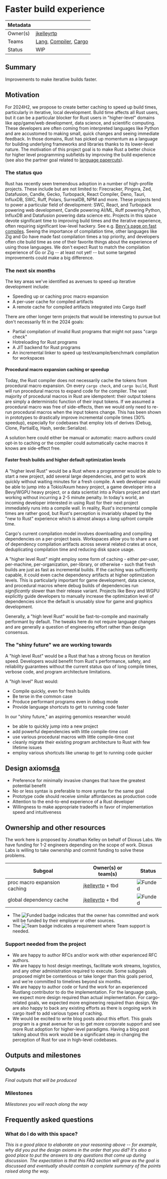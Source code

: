 # Faster build experience

| Metadata | |
| --- | --- |
| Owner(s) | [jkelleyrtp][] |
| Teams    | [Lang], [Compiler], [Cargo]            |
| Status | WIP |

[Lang]: https://www.rust-lang.org/governance/teams/lang
[Compiler]: https://www.rust-lang.org/governance/teams/compiler
[Cargo]: https://www.rust-lang.org/governance/teams/dev-tools#team-cargo

## Summary

Improvements to make iterative builds faster.

## Motivation

For 2024H2, we propose to create better caching to speed up build times, particularly in iterative, local development. Build time affects all Rust users, but it can be a particular blocker for Rust users in "higher-level" domains like app/game/web development, data science, and scientific computing. These developers are often coming from interpreted languages like Python and are accustomed to making small, quick changes and seeing immediate feedback. In those domains, Rust has picked up momentum as a language for building underlying frameworks and libraries thanks to its lower-level nature. The motivation of this project goal is to make Rust a better choice for higher level programming subfields by improving the build experience (see also the partner goal related to [language papercuts](./ergonomics-initiative.md)). 

### The status quo

Rust has recently seen tremendous adoption in a number of high-profile projects. These include but are not limited to: Firecracker, Pingora, Zed, Datafusion, Candle, Gecko, Turbopack, React Compiler, Deno, Tauri, InfluxDB, SWC, Ruff, Polars, SurrealDB, NPM and more. These projects tend to power a particular field of development: SWC, React, and Turbopack powering web development, Candle powering AI/ML, Ruff powering Python, InfluxDB and Datafusion powering data science etc. Projects in this space devote significant time to improving build times and the iterative experience, often requiring significant low-level hackery. See e.g. [Bevy's page on fast compiles](https://bevyengine.org/learn/quick-start/getting-started/setup/#enable-fast-compiles-optional). Seeing the importance of compilation time, other languages like Zig and Go have made fast compilation times a top priority, and developers often cite build time as one of their favorite things about the experience of using those languages. We don't expect Rust to match the compilation experience of Go or Zig -- at least not yet! -- but some targeted improvements could make a big difference.

### The next six months

The key areas we've identified as avenues to speed up iterative development include:

- Speeding up or caching proc macro expansion
- A per-user cache for compiled artifacts
- A remote cache for compiled artifacts integrated into Cargo itself

There are other longer term projects that would be interesting to pursue but don't necessarily fit in the 2024 goals:

- Partial compilation of invalid Rust programs that might not pass "cargo check"
- Hotreloading for Rust programs
- A JIT backend for Rust programs
- An incremental linker to speed up test/example/benchmark compilation for workspaces

#### Procedural macro expansion caching or speedup

Today, the Rust compiler does not necessarily cache the tokens from procedural macro expansion. On every `cargo check`, and `cargo build`, Rust will run procedural macros to expand code for the compiler. The vast majority of procedural macros in Rust are idempotent: their output tokens are simply a deterministic function of their input tokens. If we assumed a procedural macro was free of side-effects, then we would only need to re-run procedural macros when the input tokens change. This has been shown in prototypes to drastically improve incremental compile times (30% speedup), especially for codebases that employ lots of derives (Debug, Clone, PartialEq, Hash, serde::Serialize).

A solution here could either be manual or automatic: macro authors could opt-in to caching or the compiler could automatically cache macros it knows are side-effect free.


#### Faster fresh builds and higher default optimization levels

A "higher level Rust" would be a Rust where a programmer would be able to start a new project, add several large dependencies, and get to work quickly without waiting minutes for a fresh compile. A web developer would be able to jump into a Tokio/Axum heavy project, a game developer into a Bevy/WGPU heavy project, or a data scientist into a Polars project and start working without incurring a 2-5 minute penalty. In today's world, an incoming developer interested in using Rust for their next project immediately runs into a compile wall. In reality, Rust's incremental compile times are rather good, but Rust's perception is invariably shaped by the "new to Rust" experience which is almost always a long upfront compile time.

Cargo's current compilation model involves downloading and compiling dependencies on a per-project basis. Workspaces allow you to share a set of dependency compilation artifacts across several related crates at once, deduplicating compilation time and reducing disk space usage.

A "higher level Rust" might employ some form of caching - either per-user, per-machine, per-organization, per-library, or otherwise - such that fresh builds are just as fast as incremental builds. If the caching was sufficiently capable, it could even cache dependency artifacts at higher optimization levels. This is particularly important for game development, data science, and procedural macros where debug builds of dependencies run *significantly* slower than their release variant. Projects like Bevy and WGPU explicitly guide developers to manually increase the optimization level of dependencies since the default is unusably slow for game and graphics development.

Generally, a "high level Rust" would be fast-to-compile and maximally performant by default. The tweaks here do not require language changes and are generally a question of engineering effort rather than design consensus.


### The "shiny future" we are working towards

A "high level Rust" would be a Rust that has a strong focus on iteration speed. Developers would benefit from Rust's performance, safety, and reliability guarantees without the current status quo of long compile times, verbose code, and program architecture limitations.

A "high level" Rust would:
- Compile quickly, even for fresh builds
- Be terse in the common case
- Produce performant programs even in debug mode
- Provide language shortcuts to get to running code faster

In our "shiny future," an aspiring genomics researcher would:
- be able to quickly jump into a new project
- add powerful dependencies with little compile-time cost
- use various procedural macros with little compile-time cost
- cleanly migrate their existing program architecture to Rust with few lifetime issues
- employ various shortcuts like unwrap to get to running code quicker


## Design axioms[da]

- Preference for minimally invasive changes that have the greatest potential benefit
- No or less syntax is preferable to more syntax for the same goal
- Prototype code should receive similar affordances as production code
- Attention to the end-to-end experience of a Rust developer
- Willingness to make appropriate tradeoffs in favor of implementation speed and intuitiveness

[da]: ../about/design_axioms.md

## Ownership and other resources

The work here is proposed by Jonathan Kelley on behalf of Dioxus Labs. We have funding for 1-2 engineers depending on the scope of work. Dioxus Labs is willing to take ownership and commit funding to solve these problems.


| Subgoal                             | Owner(s) or team(s)                     | Status            |
| ----------------------------------- | --------------------------------------- | ----------------- |
| proc macro expansion caching        |  [jkelleyrtp] + tbd                     | ![Funded][]       |
| global dependency cache             |  [jkelleyrtp] + tbd                     | ![Funded][]       |

* The ![Funded][] badge indicates that the owner has committed and work will be funded by their employer or other sources.
* The ![Team][] badge indicates a requirement where Team support is needed.

[Funded]: https://img.shields.io/badge/Funded-yellow
[Not funded]: https://img.shields.io/badge/Not%20yet%20funded-red
[Approved]: https://img.shields.io/badge/Approved-green
[Not approved]: https://img.shields.io/badge/Not%20yet%20approved-red
[Complete]: https://img.shields.io/badge/Complete-green
[TBD]: https://img.shields.io/badge/TBD-red
[Team]: https://img.shields.io/badge/Team%20ask-red

### Support needed from the project

- We are happy to author RFCs and/or work with other experienced RFC authors.
- We are happy to host design meetings, facilitate work streams, logistics, and any other administration required to execute. Some subgoals proposed might be contentious or take longer than this goals period, and we're committed to timelines beyond six months.
- We are happy to author code or fund the work for an experienced Rustlang contributor to do the implementation. For the language goals, we expect more design required than actual implementation. For cargo-related goals, we expected more engineering required than design. We are also happy to back any existing efforts as there is ongoing work in cargo itself to add various types of caching.
- We would be excited to write blog posts about this effort. This goals program is a great avenue for us to get more corporate support and see more Rust adoption for higher-level paradigms. Having a blog post talking about this work would be a significant step in changing the perception of Rust for use in high-level codebases.

## Outputs and milestones

### Outputs

*Final outputs that will be produced*

### Milestones

*Milestones you will reach along the way*

## Frequently asked questions

### What do I do with this space?

*This is a good place to elaborate on your reasoning above -- for example, why did you put the design axioms in the order that you did? It's also a good place to put the answers to any questions that come up during discussion. The expectation is that this FAQ section will grow as the goal is discussed and eventually should contain a complete summary of the points raised along the way.*

[jkelleyrtp]: https://github.com/jkelleyrtp
